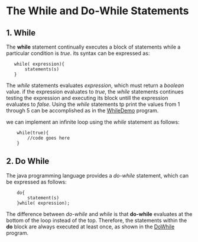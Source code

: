 # The While and Do-While Statements

## 1. While

The **while** statement continually executes a block of statements while a particular condition is _true_. its syntax can be expressed as:

```
   while( expression){
       statements(s)
   }
```

The _while_ statements evaluates _expression_, which must return a _boolean_ value. if the expression evaluates to _true_, the _while_ statements continues testing the expression and executing its block untill the expression evaluates to _false_. Using the _while_ statements tp print the values from 1 through 5 can be accomplished as in the [WhileDemo](WhileDemo.java) program.

we can implement an infinite loop using the _while_ statement as follows:

```
    while(true){
        //code goes here
    }
```

## 2. Do While

The java programming language provides a _do-while_ statement, which can be expressed as follows:

```
    do{
        statement(s)
    }while( expression);
```

The difference between _do-while_ and _while_ is that **do-while** evaluates at the bottom of the loop instead of the top. Therefore, the statements within the **do** block are always executed at least once, as shown in the [DoWhile](DoWhile.java) program.
